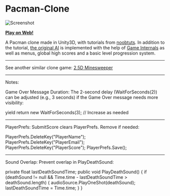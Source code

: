 Pacman-Clone
============

![Screenshot](http://i.imgur.com/GQcmfQY.png)

**[Play on Web!](http://vilbeyli.github.io/Pacman/)**

A Pacman clone made in Unity3D, with tutorials from [noobtuts](http://noobtuts.com/unity/2d-pacman-game). In addition to the tutorial, [the original AI](http://gameinternals.com/post/2072558330/understanding-pac-man-ghost-behavior) is implemented with the help of [Game Internals](http://gameinternals.com/post/2072558330/understanding-pac-man-ghost-behavior) as well as menus, global high scores and a basic level progression system.

----

See another similar clone game: [2.5D Minesweeper](https://github.com/vilbeyli/Minesweeper)

-------------------------
Notes:

Game Over Message Duration: The 2-second delay (WaitForSeconds(2)) can be adjusted (e.g., 3 seconds) if the Game Over message needs more visibility:

yield return new WaitForSeconds(3); // Increase as needed


----------------------

PlayerPrefs: SubmitScore clears PlayerPrefs. Remove if needed:

PlayerPrefs.DeleteKey("PlayerName");
PlayerPrefs.DeleteKey("PlayerEmail");
PlayerPrefs.DeleteKey("PlayerScore");
PlayerPrefs.Save();

------------------------

Sound Overlap: Prevent overlap in PlayDeathSound:

private float lastDeathSoundTime;
public void PlayDeathSound()
{
    if (deathSound != null && Time.time - lastDeathSoundTime > deathSound.length)
    {
        audioSource.PlayOneShot(deathSound);
        lastDeathSoundTime = Time.time;
    }
}


